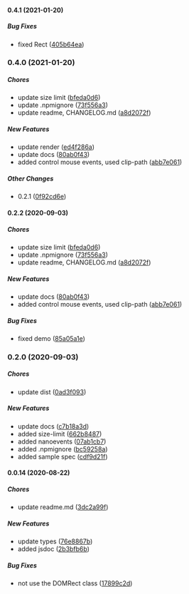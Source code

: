 #### 0.4.1 (2021-01-20)

##### Bug Fixes

*  fixed Rect ([405b64ea](https://github.com/spb-web/boxOverlay/commit/405b64ea7932234c9a06770ee61aafb2e69d9ab3))

### 0.4.0 (2021-01-20)

##### Chores

*  update size limit ([bfeda0d6](https://github.com/spb-web/boxOverlay/commit/bfeda0d6404080297c767b174b3025be38a5364e))
*  update .npmignore ([73f556a3](https://github.com/spb-web/boxOverlay/commit/73f556a32ae88e929f10f33ba2058f38d22a23d5))
*  update readme, CHANGELOG.md ([a8d2072f](https://github.com/spb-web/boxOverlay/commit/a8d2072fc8edce88d0030be676d33d5a043d0395))

##### New Features

*  update render ([ed4f286a](https://github.com/spb-web/boxOverlay/commit/ed4f286ad44a77e3a2e9c4f6aa1864b69c6a77d6))
*  update docs ([80ab0f43](https://github.com/spb-web/boxOverlay/commit/80ab0f43a705bf75930bb4af061a6be9176bbede))
*  added control mouse events, used clip-path ([abb7e061](https://github.com/spb-web/boxOverlay/commit/abb7e061eafdc3aba34d0cf69211e45ac66d5968))

##### Other Changes

*  0.2.1 ([0f92cd6e](https://github.com/spb-web/boxOverlay/commit/0f92cd6e0a3747aeb9e23771f8ec7231107cda10))

#### 0.2.2 (2020-09-03)

##### Chores

*  update size limit ([bfeda0d6](https://github.com/spb-web/boxOverlay/commit/bfeda0d6404080297c767b174b3025be38a5364e))
*  update .npmignore ([73f556a3](https://github.com/spb-web/boxOverlay/commit/73f556a32ae88e929f10f33ba2058f38d22a23d5))
*  update readme, CHANGELOG.md ([a8d2072f](https://github.com/spb-web/boxOverlay/commit/a8d2072fc8edce88d0030be676d33d5a043d0395))

##### New Features

*  update docs ([80ab0f43](https://github.com/spb-web/boxOverlay/commit/80ab0f43a705bf75930bb4af061a6be9176bbede))
*  added control mouse events, used clip-path ([abb7e061](https://github.com/spb-web/boxOverlay/commit/abb7e061eafdc3aba34d0cf69211e45ac66d5968))

##### Bug Fixes

*  fixed demo ([85a05a1e](https://github.com/spb-web/boxOverlay/commit/85a05a1eb5e9ed0d0763fb42674aaf7b86911a4a))

### 0.2.0 (2020-09-03)

##### Chores

*  update dist ([0ad3f093](https://github.com/spb-web/boxOverlay/commit/0ad3f09336c963a394d9f071c1705e36de89e928))

##### New Features

*  update docs ([c7b18a3d](https://github.com/spb-web/boxOverlay/commit/c7b18a3d14c379800caaded972ab60aebb8b66a0))
*  added size-limit ([662b8487](https://github.com/spb-web/boxOverlay/commit/662b84877f6f4230f49861d8e19d399f7e64a53e))
*  added nanoevents ([07ab1cb7](https://github.com/spb-web/boxOverlay/commit/07ab1cb79b5b48cb8423f66bff84852e072b6227))
*  added .npmignore ([bc59258a](https://github.com/spb-web/boxOverlay/commit/bc59258a5b4e4a417c73fb8757aa12bfeea37b93))
*  added sample spec ([cdf9d21f](https://github.com/spb-web/boxOverlay/commit/cdf9d21fd1129650b7fa7da428803f66df9f8a15))

#### 0.0.14 (2020-08-22)

##### Chores

*  update readme.md ([3dc2a99f](https://github.com/spb-web/boxOverlay/commit/3dc2a99f166add50d800e652d4fe70902ef42de0))

##### New Features

*  update types ([76e8867b](https://github.com/spb-web/boxOverlay/commit/76e8867b212e67848b8b9665ff80c3c9a19bccdc))
*  added jsdoc ([2b3bfb6b](https://github.com/spb-web/boxOverlay/commit/2b3bfb6b1abdb076a8cd445f8597aa96865d301e))

##### Bug Fixes

*  not use the DOMRect class ([17899c2d](https://github.com/spb-web/boxOverlay/commit/17899c2d5f272457cd172fafd28ed6b4a1e92520))
